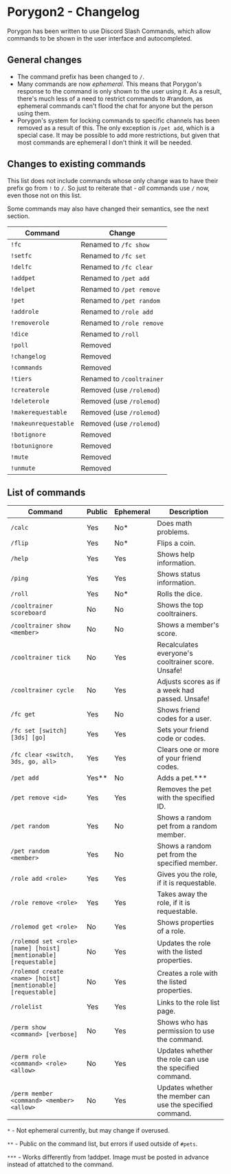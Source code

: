 # Porygon2 - Changelog

Porygon has been written to use Discord Slash Commands, which allow commands to be shown in the user interface and autocompleted.

## General changes

- The command prefix has been changed to `/`.
- Many commands are now *ephemeral*. This means that Porygon's response to the command is only shown to the user using it. As a result, there's much less of a need to restrict commands to #random, as ephemeral commands can't flood the chat for anyone but the person using them.
- Porygon's system for locking commands to specific channels has been removed as a result of this. The only exception is `/pet add`, which is a special case. It may be possible to add more restrictions, but given that most commands are ephemeral I don't think it will be needed.

## Changes to existing commands

This list does not include commands whose only change was to have their prefix go from `!` to `/`. So just to reiterate that - *all* commands use `/` now, even those not on this list.

Some commands may also have changed their semantics, see the next section.

| Command              | Change                    |
|----------------------|---------------------------|
| `!fc`                | Renamed to `/fc show`     |
| `!setfc`             | Renamed to `/fc set`      |
| `!delfc`             | Renamed to `/fc clear`    |
| `!addpet`            | Renamed to `/pet add`     |
| `!delpet`            | Renamed to `/pet remove`  |
| `!pet`               | Renamed to `/pet random`  |
| `!addrole`           | Renamed to `/role add`    |
| `!removerole`        | Renamed to `/role remove` |
| `!dice`              | Renamed to `/roll`        |
| `!poll`              | Removed                   |
| `!changelog`         | Removed                   |
| `!commands`          | Removed                   |
| `!tiers`             | Renamed to `/cooltrainer` |
| `!createrole`        | Removed (use `/rolemod`)  |
| `!deleterole`        | Removed (use `/rolemod`)  |
| `!makerequestable`   | Removed (use `/rolemod`)  |
| `!makeunrequestable` | Removed (use `/rolemod`)  |
| `!botignore`         | Removed                   |
| `!botunignore`       | Removed                   |
| `!mute`              | Removed                   |
| `!unmute`            | Removed                   |

## List of commands

| Command | Public | Ephemeral | Description |
|---------|--------|-----------|-------------|
| `/calc` | Yes | No* | Does math problems. |
| `/flip` | Yes | No* | Flips a coin. |
| `/help` | Yes | Yes | Shows help information. |
| `/ping` | Yes | Yes | Shows status information. |
| `/roll` | Yes | No* | Rolls the dice.|
| `/cooltrainer scoreboard` | No | No | Shows the top cooltrainers. |
| `/cooltrainer show <member>` | No | No | Shows a member's score. |
| `/cooltrainer tick` | No | Yes | Recalculates everyone's cooltrainer score. Unsafe! |
| `/cooltrainer cycle` | No | Yes | Adjusts scores as if a week had passed. Unsafe! |
| `/fc get` | Yes | No | Shows friend codes for a user. |
| `/fc set [switch] [3ds] [go]` | Yes | Yes | Sets your friend code or codes.
| `/fc clear <switch, 3ds, go, all>` | Yes | Yes | Clears one or more of your friend codes.
| `/pet add` | Yes** | No | Adds a pet.*** |
| `/pet remove <id>` | Yes | Yes | Removes the pet with the specified ID.
| `/pet random` | Yes | No | Shows a random pet from a random member.
| `/pet random <member>` | Yes | No | Shows a random pet from the specified member.
| `/role add <role>` | Yes | Yes | Gives you the role, if it is requestable.
| `/role remove <role>` | Yes | Yes | Takes away the role, if it is requestable.
| `/rolemod get <role>` | No | Yes | Shows properties of a role.
| `/rolemod set <role> [name] [hoist] [mentionable] [requestable]` | No | Yes | Updates the role with the listed properties.
| `/rolemod create <name> [hoist] [mentionable] [requestable]` | No | Yes | Creates a role with the listed properties.
| `/rolelist` | Yes | Yes | Links to the role list page.
| `/perm show <command> [verbose]` | No | Yes | Shows who has permission to use the command.
| `/perm role <command> <role> <allow>` | No | Yes | Updates whether the role can use the specified command.
| `/perm member <command> <member> <allow>` | No | Yes | Updates whether the member can use the specified command.

`*` - Not ephemeral currently, but may change if overused.

`**` - Public on the command list, but errors if used outside of `#pets`.

`***` - Works differently from !addpet. Image must be posted in advance instead of attatched to the command.